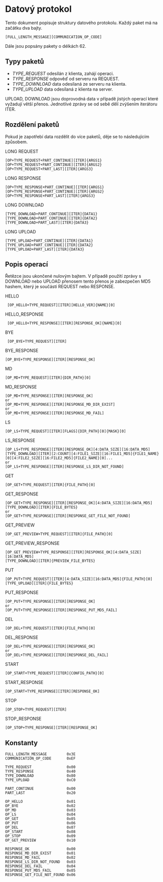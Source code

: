 
 # Datový protokol
 
Tento dokument popisuje struktury datového protokolu.
Každý paket má na začátku dva bajty.
```
[FULL_LENGTH_MESSAGE][COMMUNICATION_OP_CODE]
```
Dále jsou popsány pakety o délkách 62.

 ## Typy paketů
 - *TYPE_REQUEST* odesílán z klienta, zahájí operaci.
 - *TYPE_RESPONSE* odpověď od serveru na REQUEST.
 - *TYPE_DOWNLOAD* data odesílaná ze serveru na klienta.
 - *TYPE_UPLOAD* data odesílaná z klienta na server.

 UPLOAD, DOWNLOAD jsou doprovodná data v případě jistých operací které vyžadují větší přenos.
 Jednotlivé zprávy se od sebě dělí zvýšením iterátoru ITER.

 ## Rozdělení paketů
Pokud je zapotřebí data rozdělit do více paketů, děje se to následujícím způsobem.


LONG REQUEST
```
[OP+TYPE_REQUEST+PART_CONTINUE][ITER]{ARGS1}
[OP+TYPE_REQUEST+PART_CONTINUE][ITER]{ARGS2}
[OP+TYPE_REQUEST+PART_LAST][ITER]{ARGS3}
```


LONG RESPONSE
```
[OP+TYPE_RESPONSE+PART_CONTINUE][ITER]{ARGS1}
[OP+TYPE_RESPONSE+PART_CONTINUE][ITER]{ARGS2}
[OP+TYPE_RESPONSE+PART_LAST][ITER]{ARGS3}
```


LONG DOWNLOAD
```
[TYPE_DOWNLOAD+PART_CONTINUE][ITER]{DATA1}
[TYPE_DOWNLOAD+PART_CONTINUE][ITER]{DATA2}
[TYPE_DOWNLOAD+PART_LAST][ITER]{DATA3}
```


LONG UPLOAD
```
[TYPE_UPLOAD+PART_CONTINUE][ITER]{DATA1}
[TYPE_UPLOAD+PART_CONTINUE][ITER]{DATA2}
[TYPE_UPLOAD+PART_LAST][ITER]{DATA3}
```


## Popis operací

Řetězce jsou ukončené nulovým bajtem.
V případě použití zprávy s DOWNLOAD nebo UPLOAD přenosem tento přenos je zabezpečen MD5 hashem,
který je součástí REQUEST nebo RESPONSE.

 HELLO
 
```
 [OP_HELLO+TYPE_REQUEST][ITER][HELLO_VER]{NAME}[0]
```
 
 HELLO_RESPONSE
```
 [OP_HELLO+TYPE_RESPONSE][ITER][RESPONSE_OK]{NAME}[0]
``` 
BYE
```
 [OP_BYE+TYPE_REQUEST][ITER]
 ```
BYE_RESPONSE
```
[OP_BYE+TYPE_RESPONSE][ITER][RESPONSE_OK]
```
 MD
```
[OP_MD+TYPE_REQUEST][ITER]{DIR_PATH}[0]
```
 MD_RESPONSE
```
[OP_MD+TYPE_RESPONSE][ITER][RESPONSE_OK]
or
[OP_MD+TYPE_RESPONSE][ITER][RESPONSE_MD_DIR_EXIST]
or
[OP_MD+TYPE_RESPONSE][ITER][RESPONSE_MD_FAIL]
```
   
 LS
 
 ```
 [OP_LS+TYPE_REQUEST][ITER][FLAGS]{DIR_PATH}[0]{MASK}[0]
 ```
 
 LS_RESPONSE
 ```
 [OP_LS+TYPE_RESPONSE][ITER][RESPONSE_OK][4:DATA_SIZE][16:DATA_MD5]
 [TYPE_DOWNLOAD][ITER][2:COUNT][4:FILE1_SIZE][16:FILE1_MD5]{FILE1_NAME}[0][4:FILE2_SIZE][16:FILE2_MD5]{FILE2_NAME}[0]...
 or 
 [OP_LS+TYPE_RESPONSE][ITER][RESPONSE_LS_DIR_NOT_FOUND]
 ```
 
  GET
  
  ```
  [OP_GET+TYPE_REQUEST][ITER]{FILE_PATH}[0]
  ```
 
 GET_RESPONSE
  ```
  [OP_GET+TYPE_RESPONSE][ITER][RESPONSE_OK][4:DATA_SIZE][16:DATA_MD5]
  [TYPE_DOWNLOAD][ITER]{FILE_BYTES}
  or
  [OP_GET+TYPE_RESPONSE][ITER][RESPONSE_GET_FILE_NOT_FOUND]
  ```
  
 GET_PREVIEW
  ```
  [OP_GET_PREVIEW+TYPE_REQUEST][ITER]{FILE_PATH}[0]
  ```
   
 GET_PREVIEW_RESPONSE
 ```
 [OP_GET_PREVIEW+TYPE_RESPONSE][ITER][RESPONSE_OK][4:DATA_SIZE][16:DATA_MD5]
 [TYPE_DOWNLOAD][ITER]{PREVIEW_FILE_BYTES}
 ```
 
 PUT
 ```
 [OP_PUT+TYPE_REQUEST][ITER][4:DATA_SIZE][16:DATA_MD5]{FILE_PATH}[0]
 [TYPE_UPLOAD][ITER]{FILE_BYTES}
 ```
 PUT_RESPONSE
 ```
 [OP_PUT+TYPE_RESPONSE][ITER][RESPONSE_OK]
 or
 [OP_PUT+TYPE_RESPONSE][ITER][RESPONSE_PUT_MD5_FAIL]
 ```  
 
 DEL
 ```
 [OP_DEL+TYPE_REQUEST][ITER]{FILE_PATH}[0]
 ```
 DEL_RESPONSE
 ```
 [OP_DEL+TYPE_RESPONSE][ITER][RESPONSE_OK]
 or
 [OP_DEL+TYPE_RESPONSE][ITER][RESPONSE_DEL_FAIL]
 ```  
 START
 ```
 [OP_START+TYPE_REQUEST][ITER]{CONFIG_PATH}[0]
 ```
 START_RESPONSE
 ```
 [OP_START+TYPE_RESPONSE][ITER][RESPONSE_OK]
 ```
 STOP
 ```
 [OP_STOP+TYPE_REQUEST][ITER]
 ```
 STOP_RESPONSE
 ```
 [OP_STOP+TYPE_RESPONSE][ITER][RESPONSE_OK]
 ```
 
## Konstanty

 ```
FULL_LENGTH_MESSAGE         0x3E
COMMUNICATION_OP_CODE       0xEF

TYPE_REQUEST                0x00
TYPE_RESPONSE               0x40
TYPE_DOWNLOAD               0x80
TYPE_UPLOAD                 0xC0

PART_CONTINUE               0x00
PART_LAST                   0x20

OP_HELLO                    0x01
OP_BYE                      0x02
OP_MD                       0x03
OP_LS                       0x04
OP_GET                      0x05
OP_PUT                      0x06
OP_DEL                      0x07
OP_START                    0x08
OP_STOP                     0x09
OP_GET_PREVIEW              0x10

RESPONSE_OK                 0x00
RESPONSE_MD_DIR_EXIST       0x01
RESPONSE_MD_FAIL            0x02
RESPONSE_LS_DIR_NOT_FOUND   0x03
RESPONSE_DEL_FAIL           0x04
RESPONSE_PUT_MD5_FAIL       0x05
RESPONSE_GET_FILE_NOT_FOUND 0x06
 ```
 